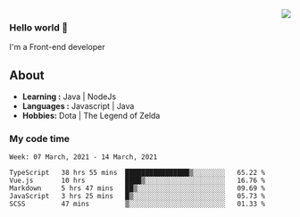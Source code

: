 <img align='right' src="https://github-readme-stats.vercel.app/api?username=jumodada&show_icons=true&theme=vue">

### Hello world 👋

I'm a Front-end developer 
    
## About
-  **Learning :** Java | NodeJs
-  **Languages :** Javascript | Java
-  **Hobbies:** Dota | The Legend of Zelda

### My code time

<!--START_SECTION:waka-->
```text
Week: 07 March, 2021 - 14 March, 2021

TypeScript   38 hrs 55 mins  ████████████████▒░░░░░░░░   65.22 % 
Vue.js       10 hrs          ████▒░░░░░░░░░░░░░░░░░░░░   16.76 % 
Markdown     5 hrs 47 mins   ██▒░░░░░░░░░░░░░░░░░░░░░░   09.69 % 
JavaScript   3 hrs 25 mins   █▒░░░░░░░░░░░░░░░░░░░░░░░   05.73 % 
SCSS         47 mins         ▒░░░░░░░░░░░░░░░░░░░░░░░░   01.33 % 
```
<!--END_SECTION:waka-->
